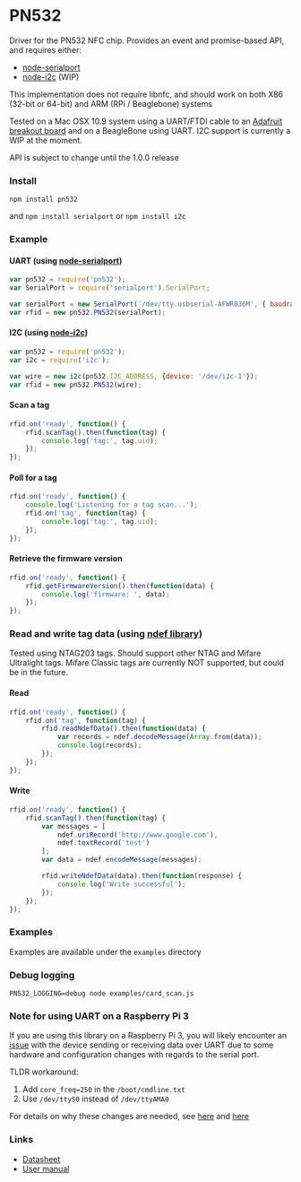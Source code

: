 # PN532

Driver for the PN532 NFC chip.  Provides an event and promise-based API, and requires either:
- [node-serialport](https://github.com/voodootikigod/node-serialport)
- [node-i2c](https://github.com/kelly/node-i2c) (WIP)

This implementation does not require libnfc, and should work on both X86 (32-bit or 64-bit) and ARM (RPi / Beaglebone) systems

Tested on a Mac OSX 10.9 system using a UART/FTDI cable to an [Adafruit breakout board](https://www.adafruit.com/products/364)
and on a BeagleBone using UART.  I2C support is currently a WIP at the moment.

API is subject to change until the 1.0.0 release

### Install
    npm install pn532

and `npm install serialport` or `npm install i2c`

### Example

#### UART (using [node-serialport](https://github.com/voodootikigod/node-serialport))
```js
var pn532 = require('pn532');
var SerialPort = require('serialport').SerialPort;

var serialPort = new SerialPort('/dev/tty.usbserial-AFWR836M', { baudrate: 115200 });
var rfid = new pn532.PN532(serialPort);
```

#### I2C (using [node-i2c](https://github.com/kelly/node-i2c))
```js
var pn532 = require('pn532');
var i2c = require('i2c');

var wire = new i2c(pn532.I2C_ADDRESS, {device: '/dev/i2c-1'});
var rfid = new pn532.PN532(wire);
```

#### Scan a tag
```js
rfid.on('ready', function() {
    rfid.scanTag().then(function(tag) {
        console.log('tag:', tag.uid);
    });
});
```

#### Poll for a tag
```js
rfid.on('ready', function() {
    console.log('Listening for a tag scan...');
    rfid.on('tag', function(tag) {
        console.log('tag:', tag.uid);
    });
});
```

#### Retrieve the firmware version
```js
rfid.on('ready', function() {
    rfid.getFirmwareVersion().then(function(data) {
        console.log('firmware: ', data);
    });
});
```

### Read and write tag data (using [ndef library](https://www.npmjs.com/package/ndef))
Tested using NTAG203 tags.  Should support other NTAG and Mifare Ultralight tags.  Mifare Classic tags are currently NOT supported, but could be in the future.

#### Read
```js
rfid.on('ready', function() {
    rfid.on('tag', function(tag) {
        rfid.readNdefData().then(function(data) {
            var records = ndef.decodeMessage(Array.from(data));
            console.log(records);
        });
    });
});
```
#### Write
```js
rfid.on('ready', function() {
    rfid.scanTag().then(function(tag) {
        var messages = [
            ndef.uriRecord('http://www.google.com'),
            ndef.textRecord('test')
        ];
        var data = ndef.encodeMessage(messages);

        rfid.writeNdefData(data).then(function(response) {
            console.log('Write successful');
        });
    });
});
```

### Examples
Examples are available under the `examples` directory

### Debug logging
`PN532_LOGGING=debug node examples/card_scan.js`

### Note for using UART on a Raspberry Pi 3
If you are using this library on a Raspberry Pi 3, you will likely encounter an [issue](https://github.com/techniq/node-pn532/issues/9) with the device sending or receiving data over UART due to some hardware and configuration changes with regards to the serial port.

TLDR workaround:
  1. Add `core_freq=250` in the `/boot/cmdline.txt`
  2. Use `/dev/ttyS0` instead of `/dev/ttyAMA0`

For details on why these changes are needed, see [here](http://elinux.org/RPi_Serial_Connection#Preventing_Linux_using_the_serial_port) and [here](https://blog.adafruit.com/2016/03/07/raspberry-pi-3-uart-speed-workaround/)

### Links
- [Datasheet](http://www.nxp.com/documents/short_data_sheet/PN532_C1_SDS.pdf)
- [User manual](http://www.nxp.com/documents/user_manual/141520.pdf)
